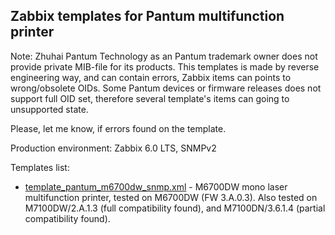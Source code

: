 ## Zabbix templates for Pantum multifunction printer

Note: Zhuhai Pantum Technology as an Pantum trademark owner does not provide private MIB-file for its products. This templates is made by reverse engineering way, and can contain errors, Zabbix items can points to wrong/obsolete OIDs. Some Pantum devices or firmware releases does not support full OID set, therefore  several template's items can going to unsupported state.

Please, let me know, if errors found on the template.

Production environment: Zabbix 6.0 LTS, SNMPv2

Templates list:
- [template_pantum_m6700dw_snmp.xml]( https://raw.githubusercontent.com/zbx-sadman/zabbix-templates/main/Printers/Pantum/template_pantum_m6700dw_snmp.xml) - M6700DW mono laser multifunction printer, tested on M6700DW (FW 3.A.0.3). Also tested on M7100DW/2.A.1.3 (full compatibility found), and M7100DN/3.6.1.4 (partial compatibility found).
